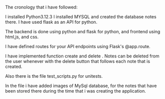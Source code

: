 The cronology that i have followed:

I installed Python3.12.3 
I installed MYSQL and created the database notes there. 
I have used flask as an API for python. 

The backend is done using python and flask for python, and frontend using html,js, and css. 

I have defined  routes for your API endpoints using Flask's @app.route. 

I have implemented function create and delete . Notes can be deleted from the user whenever with the delete button that follows each note that is created.

Also there is the file test_scripts.py for unitests.

In the file i have added images of MySql database, for the notes that have been stored there during the time that i was creating the application. 
